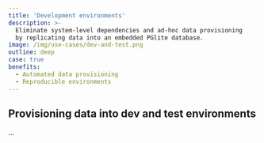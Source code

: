 ```yaml
---
title: 'Development environments'
description: >-
  Eliminate system-level dependencies and ad-hoc data provisioning
  by replicating data into an embedded PGlite database.
image: /img/use-cases/dev-and-test.png
outline: deep
case: true
benefits:
  - Automated data provisioning
  - Reproducible environments
---
```


## Provisioning data into dev and test environments

...
